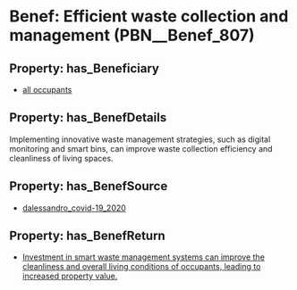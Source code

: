 # Benef: __Efficient waste collection and management__ (PBN__Benef_807)

## Property: has_Beneficiary

* [all occupants](../Stakeholder/PBN__Stakeholder_328)

## Property: has_BenefDetails

Implementing innovative waste management strategies, such as digital monitoring and smart bins, can improve waste collection efficiency and cleanliness of living spaces.

## Property: has_BenefSource

* [dalessandro_covid-19_2020](../Article/PBN__Article_161)

## Property: has_BenefReturn

* [Investment in smart waste management systems can improve the cleanliness and overall living conditions of occupants, leading to increased property value.](../BenefReturn/PBN__BenefReturn_877)

